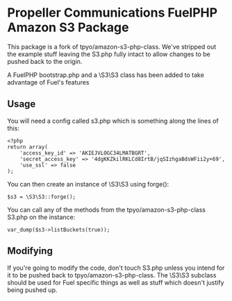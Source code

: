 Propeller Communications FuelPHP Amazon S3 Package
==================================================

This package is a fork of tpyo/amazon-s3-php-class. We've stripped out the example stuff leaving the S3.php fully intact to allow changes to be pushed back to the origin.

A FuelPHP bootstrap.php and a \S3\S3 class has been added to take advantage of Fuel's features


Usage
-----

You will need a config called s3.php which is something along the lines of this:

	<?php
	return array(
		'access_key_id' => 'AKIEJVLOGC34LMATBGRT',
		'secret_access_key' => '4dgKKZkilRKLCd8IrtB/jqSIzhgaBdsWFii2y+69',
		'use_ssl' => false
	);

You can then create an instance of \S3\S3 using forge():

	$s3 = \S3\S3::forge();

You can call any of the methods from the tpyo/amazon-s3-php-class S3.php on the instance:

	var_dump($s3->listBuckets(true));


Modifying
---------

If you're going to modify the code, don't touch S3.php unless you intend for it to be pushed back to tpyo/amazon-s3-php-class. The \S3\S3 subclass should be used for Fuel specific things
as well as stuff which doesn't justify being pushed up.